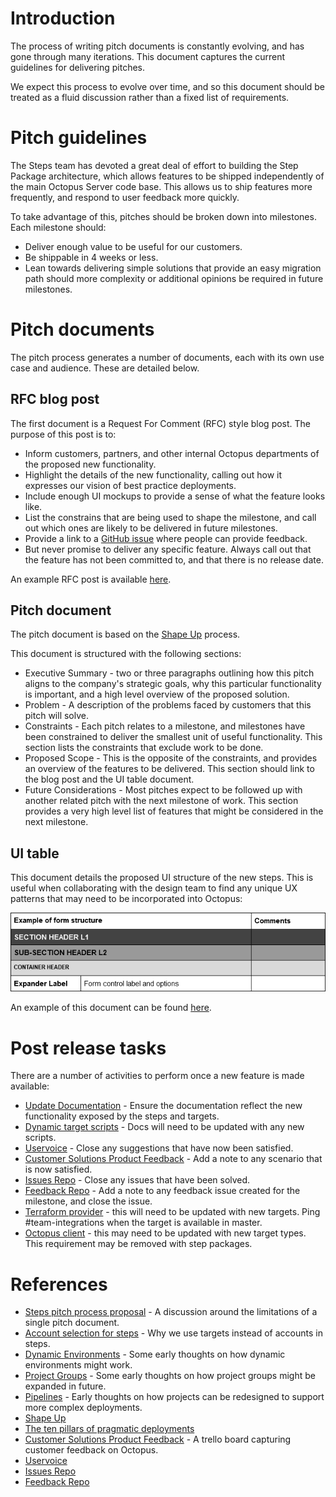 # Introduction

The process of writing pitch documents is constantly evolving, and has gone through many iterations. This document captures the current guidelines for delivering pitches.

We expect this process to evolve over time, and so this document should be treated as a fluid discussion rather than a fixed list of requirements.

# Pitch guidelines

The Steps team has devoted a great deal of effort to building the Step Package architecture, which allows features to be shipped independently of the main Octopus Server code base. This allows us to ship features more frequently, and respond to user feedback more quickly.

To take advantage of this, pitches should be broken down into milestones. Each milestone should:

* Deliver enough value to be useful for our customers.
* Be shippable in 4 weeks or less.
* Lean towards delivering simple solutions that provide an easy migration path should more complexity or additional opinions be required in future milestones.

# Pitch documents

The pitch process generates a number of documents, each with its own use case and audience. These are detailed below.

## RFC blog post

The first document is a Request For Comment (RFC) style blog post. The purpose of this post is to:

* Inform customers, partners, and other internal Octopus departments of the proposed new functionality.
* Highlight the details of the new functionality, calling out how it expresses our vision of best practice deployments.
* Include enough UI mockups to provide a sense of what the feature looks like.
* List the constrains that are being used to shape the milestone, and call out which ones are likely to be delivered in future milestones.
* Provide a link to a [GitHub issue](https://github.com/OctopusDeploy/StepsFeedback/issues) where people can provide feedback.
* But never promise to deliver any specific feature. Always call out that the feature has not been committed to, and that there is no release date.

An example RFC post is available [here](https://octopus.com/blog/rfc-ecs-integration-with-octopus).

## Pitch document

The pitch document is based on the [Shape Up](https://basecamp.com/shapeup/webbook) process.

This document is structured with the following sections:

* Executive Summary - two or three paragraphs outlining how this pitch aligns to the company's strategic goals, why this particular functionality is important, and a high level overview of the proposed solution.
* Problem - A description of the problems faced by customers that this pitch will solve.
* Constraints - Each pitch relates to a milestone, and milestones have been constrained to deliver the smallest unit of useful functionality. This section lists the constraints that exclude work to be done.
* Proposed Scope - This is the opposite of the constraints, and provides an overview of the features to be delivered. This section should link to the blog post and the UI table document.
* Future Considerations - Most pitches expect to be followed up with another related pitch with the next milestone of work. This section provides a very high level list of features that might be considered in the next milestone.

## UI table

This document details the proposed UI structure of the new steps. This is useful when collaborating with the design team to find any unique UX patterns that may need to be incorporated into Octopus:

![](assets/uimockup.png)

An example of this document can be found [here](https://docs.google.com/document/d/13jZVn_L6U3_iFEy8W12NO2TochPEu_g_ZNEjo8R652o/edit).

# Post release tasks

There are a number of activities to perform once a new feature is made available:

* [Update Documentation](https://github.com/OctopusDeploy/docs) - Ensure the documentation reflect the new functionality exposed by the steps and targets.
* [Dynamic target scripts](https://octopus.com/docs/infrastructure/deployment-targets/dynamic-infrastructure) - Docs will need to be updated with any new scripts.
* [Uservoice](https://octopusdeploy.uservoice.com/) - Close any suggestions that have now been satisfied.
* [Customer Solutions Product Feedback](https://trello.com/b/vZEB7drD/customer-solutions-product-feedback) - Add a note to any scenario that is now satisfied.
* [Issues Repo](https://github.com/OctopusDeploy/Issues/issues) - Close any issues that have been solved.
* [Feedback Repo](https://github.com/OctopusDeploy/StepsFeedback/issues) - Add a note to any feedback issue created for the milestone, and close the issue.
* [Terraform provider](https://github.com/OctopusDeployLabs/terraform-provider-octopusdeploy) - this will need to be updated with new targets. Ping #team-integrations when the target is available in master.
* [Octopus client](https://github.com/OctopusDeploy/OctopusClients) - this may need to be updated with new target types. This requirement may be removed with step packages.

# References

* [Steps pitch process proposal](https://docs.google.com/document/d/1b94WXWKuGkocP8krgBhjv-mZEWOi2xTNJH_GnZbn360/edit) - A discussion around the limitations of a single pitch document.
* [Account selection for steps](https://docs.google.com/document/d/1MNgIGoE8Jponw9JknGlZylkNThMwd45IOsdkKf8pOok/edit#heading=h.bpy38qfq9mw9) - Why we use targets instead of accounts in steps.
* [Dynamic Environments](https://docs.google.com/document/d/1My5ZLdLeslUq29sQR6xSyEa0UfpwsQxPrXp2dVKZSi4/edit) - Some early thoughts on how dynamic environments might work.
* [Project Groups](https://docs.google.com/document/d/1Yp4dBzGEMVcWWLytjGLMoawjOi0a6hV5yV62MmKWxh4/edit) - Some early thoughts on how project groups might be expanded in future.
* [Pipelines](https://docs.google.com/document/d/184_iYwPtctj5X3a44DdFC-T71dc2nO0vHp1GEtdpbxw/edit) - Early thoughts on how projects can be redesigned to support more complex deployments.
* [Shape Up](https://basecamp.com/shapeup/webbook)
* [The ten pillars of pragmatic deployments](https://octopus.com/blog/ten-pillars-of-pragmatic-deployments)
* [Customer Solutions Product Feedback](https://trello.com/b/vZEB7drD/customer-solutions-product-feedback) - A trello board capturing customer feedback on Octopus.
* [Uservoice](https://octopusdeploy.uservoice.com/)
* [Issues Repo](https://github.com/OctopusDeploy/Issues/issues)
* [Feedback Repo](https://github.com/OctopusDeploy/StepsFeedback/issues)
